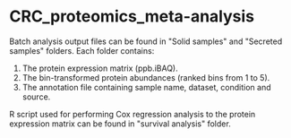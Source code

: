 # CRC_proteomics_meta-analysis
Batch analysis output files can be found in "Solid samples" and "Secreted samples" folders. Each folder contains:
  1. The protein expression matrix (ppb.iBAQ).
  2. The bin-transformed protein abundances (ranked bins from 1 to 5).
  3. The annotation file containing sample name, dataset, condition and source.


R script used for performing Cox regression analysis to the protein expression matrix can be found in "survival analysis" folder.

